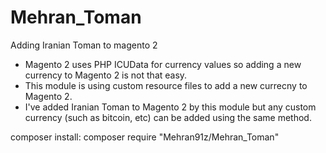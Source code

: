 # Mehran_Toman
Adding Iranian Toman to magento 2
- Magento 2 uses PHP ICUData for currency values so adding a new currency to Magento 2 is not that easy.
- This module is using custom resource files to add a new currecny to Magento 2.
- I've added Iranian Toman to Magento 2 by this module but any custom currency (such as bitcoin, etc) can be added using the same method.

composer install:
	composer require "Mehran91z/Mehran_Toman"
